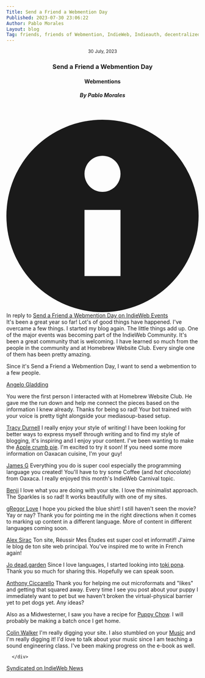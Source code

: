 ```yaml
---
Title: Send a Friend a Webmention Day
Published: 2023-07-30 23:06:22
Author: Pablo Morales
Layout: blog
Tag: friends, friends of Webmention, IndieWeb, Indieauth, decentralized, open-web, send a webmention
---
```

<article>
  <header class="bg-pink sans-serif">
    <div class="mw9 center pa4 pt5-ns ph7-l">
      <time class="f6 mb2 dib ttu tracked"><small>30 July, 2023</small></time>
      <h3 class="f2 f1-m f-headline-l measure-narrow lh-title mv0">
        <span class="bg-black-90 lh-copy white pa1 tracked-tight">
          Send a Friend a Webmention Day
        </span>
</h3>
      <h4 class="f3 fw1 georgia i">Webmentions</h4>
      <h5 class="f6 ttu tracked black-80">By Pablo Morales</h5>
    </div>
  </header>
<div class="flex items-center justify-center pa4 bg-light-blue navy">
  <svg class="w1" data-icon="info" viewBox="0 0 32 32" style="fill:currentcolor">
    <title>info icon</title>
    <path d="M16 0 A16 16 0 0 1 16 32 A16 16 0 0 1 16 0 M19 15 L13 15 L13 26 L19 26 z M16 6 A3 3 0 0 0 16 12 A3 3 0 0 0 16 6"></path>
  </svg>
  <span class="lh-title ml3 ba b--dashed">In reply to <a class="u-in-reply-to" href="https://events.indieweb.org/2023/07/send-a-friend-a-webmention-day-0lZYYf5sXun7">Send a Friend a Webmention Day on IndieWeb Events</a></span>
<span class="lh-title ml3 measure georgia" markdown="1">

</span>
</div>

  <div class="pa4 ph7-l georgia mw9-l center">
      <div class="f5 f3-ns lh-copy measure georgia" markdown="1">
It's been a great year so far! Lot's of good things have happened. I've overcame a few things. I started my blog again. The little things add up. One of the major events was becoming part of the IndieWeb Community. It's been a great community that is welcoming. I have learned so much from the people in the community and at Homebrew Website Club. Every single one of them has been pretty amazing.

Since it's Send a Friend a Webmention Day, I want to send a webmention to a few people.

<a class="u-in-reply-to" href="https://ragt.ag/">Angelo Gladding</a>

You were the first person I interacted with at Homebrew Website Club. He gave me the run down and help me connect the pieces based on the information I knew already. Thanks for being so rad! Your bot trained with your voice is pretty tight alongside your mediasoup-based setup.

<a class="u-in-reply-to" href="https://tracydurnell.com/">Tracy Durnell</a>
I really enjoy your style of writing! I have been looking for better ways to express myself through writing and to find my style of blogging, it's inspiring and I enjoy your content. I've been wanting to make the <a class="u-in-reply-to" href="https://tracydurnell.com/recipes/apple-crumb-pie/">Apple crumb pie</a>. I'm excited to try it soon! If you need some more information on Oaxacan cuisine, I'm your guy!


<a class="u-in-reply-to" href="https://jamesg.blog/">James G</a>
Everything you do is super cool especially the programming language you created! You'll have to try some Coffee (and *hot chocolate*) from Oaxaca. I really enjoyed this month's IndieWeb Carnival topic. 

<a class="u-in-reply-to" href="https://benji.dog/">Benji</a>
I love what you are doing with your site. I love the minimalist approach. The Sparkles is so rad! It works beautifully with one of my sites.


<a class="u-in-reply-to" href="https://gregorlove.com/2023/07/going-to-see-barbie/">gRegor Love</a>
I hope you picked the blue shirt! I still haven't seen the movie? Yay or nay? Thank you for pointing me in the right directions when it comes to marking up content in a different language. More of content in different languages coming soon.

<a class="u-in-reply-to" href="https://alexsirac.com/">Alex Sirac</a>
Ton site, Réussir Mes Études est super cool et informatif! J'aime le blog de ton site web principal. You've inspired me to write in French again! 


<a class="u-in-reply-to" href="https://dead.garden">Jo dead.garden</a>
Since I love languages, I started looking into <a class="u-in-reply-to" href="https://dead.garden/blog/toki-pona-and-the-small-net-a-match-made-in-span-classlinja-pona-titlema-sewi---heaven-in-toki-ponama-sewispa.html">toki pona</a>. Thank you so much for sharing this. Hopefully we can speak soon.

<a class="u-in-reply-to" href="https://www.ciccarello.me/">Anthony Ciccarello</a>
Thank you for helping me out microformats and "likes" and getting that squared away. Every time I see you post about your puppy I immediately want to pet but we haven't broken the virtual-physical barrier yet to pet dogs yet. Any ideas?

Also as a Midwesterner, I saw you have a recipe for <a class="u-like-of" href="https://www.ciccarello.me/recipes/2022/12/19/puppy-chow/">Puppy Chow</a>. I will probably be making a batch once I get home.

<a class="u-in-reply-to" href="https://colinwalker.blog/">Colin Walker</a>
I'm really digging your site. I also stumbled on your <a class="u-like-of" href="https://colinwalker.blog/music/">Music</a> and I'm really digging it! I'd love to talk about your music since I am teaching a sound engineering class. I've been making progress on the e-book as well.


      </div>
  </div>
</article>
<a rel="syndication" class="u-syndication" href="https://news.indieweb.org/en">Syndicated on IndieWeb News</a>





























